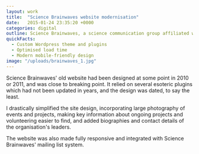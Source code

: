 ```yaml
---
layout: work
title:  "Science Brainwaves website modernisation"
date:   2015-01-24 23:35:20 +0000
categories: digital
outline: Science Brainwaves, a science communication group affiliated with the British Science Association, needed a new website.
quickFacts:
  - Custom Wordpress theme and plugins
  - Optimised load time
  - Modern mobile-friendly design
image: "/uploads/brainwaves_1.jpg"
---
```


Science Brainwaves' old website had been designed at some point in 2010 or 2011, and was close to breaking point. It relied on several esoteric plugins which had not been updated in years, and the design was dated, to say the least.

I drastically simplified the site design, incorporating large photography of events and projects, making key information about ongoing projects and volunteering easier to find, and added biographies and contact details of the organisation's leaders.

The website was also made fully responsive and integrated with Science Brainwaves' mailing list system.
